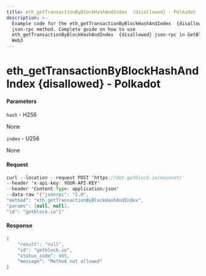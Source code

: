 ```yaml
---
title: eth_getTransactionByBlockHashAndIndex  {disallowed} - Polkadot
description: >-
  Example code for the eth_getTransactionByBlockHashAndIndex  {disallowed}
  json-rpc method. Сomplete guide on how to use
  eth_getTransactionByBlockHashAndIndex  {disallowed} json-rpc in GetBlock.io
  Web3
---
```


# eth\_getTransactionByBlockHashAndIndex  {disallowed} - Polkadot

#### Parameters

`hash` - H256

None

`index` - U256

None

#### Request

```java
curl --location --request POST 'https://dot.getblock.io/mainnet/' 
--header 'x-api-key: YOUR-API-KEY' 
--header 'Content-Type: application/json' 
--data-raw '{"jsonrpc": "2.0",
"method": "eth_getTransactionByBlockHashAndIndex",
"params": [null, null],
"id": "getblock.io"}'
```

#### Response

```java
{
    "result": "null",
    "id": "getblock.io",
    "status_code": 405,
    "message": "Method not allowed"
}
```
